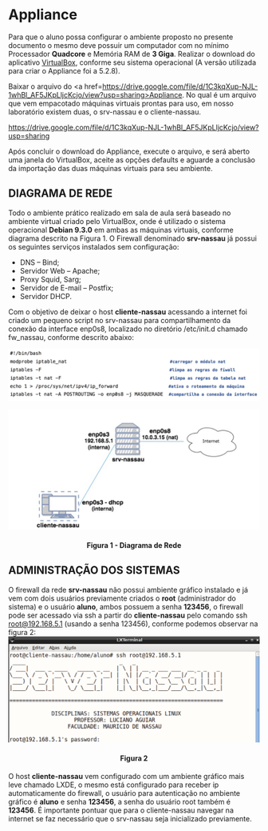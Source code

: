 # Appliance
Para que o aluno possa configurar o ambiente proposto no presente documento o mesmo deve possuir um computador com no mínimo Processador <b>Quadcore</b> e Memória RAM de <b>3 Giga</b>.
Realizar o download do aplicativo <a href = https://www.virtualbox.org/wiki/Downloads>VirtualBox</a>, conforme seu sistema operacional (A versão utilizada para criar o Appliance foi a 5.2.8).


Baixar o arquivo do <a href=https://drive.google.com/file/d/1C3kqXup-NJL-1whBl_AF5JKpLljcKcjo/view?usp=sharing>Appliance</a>. No qual é um arquivo que vem empacotado máquinas virtuais prontas para uso, em nosso laboratório existem duas, o srv-nassau e o cliente-nassau.

https://drive.google.com/file/d/1C3kqXup-NJL-1whBl_AF5JKpLljcKcjo/view?usp=sharing

Após concluir o download do Appliance, execute o arquivo, e será aberto uma janela do VirtualBox, aceite as opções defaults e aguarde a conclusão da importação das duas máquinas virtuais para seu ambiente.

## DIAGRAMA DE REDE

Todo o ambiente prático realizado em sala de aula será baseado no ambiente virtual criado pelo VirtualBox, onde é utilizado o sistema operacional <b>Debian 9.3.0</b> em ambas as máquinas virtuais, conforme diagrama descrito na Figura 1.
O Firewall denominado <b>srv-nassau</b> já possui os seguintes serviços instalados sem configuração:

 * DNS – Bind;
 * Servidor Web – Apache;
 * Proxy Squid, Sarg;
 * Servidor de E-mail – Postfix;
 * Servidor DHCP.

Com o objetivo de deixar o host <b>cliente-nassau</b> acessando a internet foi criado um pequeno script no srv-nassau para compartilhamento da conexão da interface enp0s8, localizado no diretório /etc/init.d chamado fw_nassau, conforme descrito abaixo:

![](images/firewall.png)

![](images/diagrama-rede.png)
<h4 align="middle">Figura 1 - Diagrama de Rede</h4>

## ADMINISTRAÇÃO DOS SISTEMAS

O firewall da rede <B>srv-nassau</B> não possui ambiente gráfico instalado e já vem com dois usuários previamente criados o <b>root</b> (administrador do sistema) e o usuário <b>aluno</b>, ambos possuem a senha <b>123456</b>, o firewall pode ser acessado via ssh a partir do <b>cliente-nassau</b> pelo comando ssh root@192.168.5.1 (usando a senha 123456), conforme podemos observar na figura 2:
![](images/log-client.png)
<h4 align="middle">Figura 2</h4>

O host <b>cliente-nassau</b> vem configurado com um ambiente gráfico mais leve chamado LXDE, o mesmo está configurado para receber ip automaticamente do firewall, o usuário para autenticação no ambiente gráfico é <b>aluno</b> e senha <b>123456</b>, a senha do usuário root também é <b>123456</b>.
É importante pontuar que para o cliente-nassau navegar na internet se faz necessário que o srv-nassau seja inicializado previamente.

